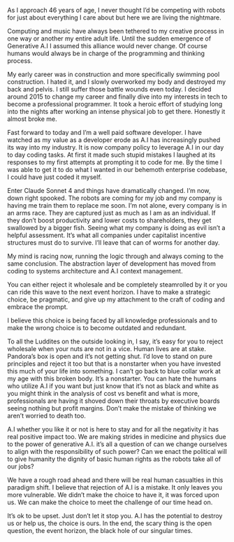 As I approach 46 years of age, I never thought I’d be competing with robots for just about everything I care about but here we are living the nightmare.  

Computing and music have always been tethered to my creative process in one way or another my entire adult life.  Until the sudden emergence of Generative A.I I assumed this alliance would never change.  Of course humans would always be in charge of the programming and thinking process.

My early career was in construction and more specifically swimming pool construction.  I hated it, and I slowly overworked my body and destroyed my back and pelvis.  I still suffer those battle wounds even today.  I decided around 2015 to change my career and finally dive into my interests in tech to become a professional programmer.  It took a heroic effort of studying long into the nights after working an intense physical job to get there.  Honestly it almost broke me.  

Fast forward to today and I’m a well paid software developer. I have watched as my value as a developer erode as A.I has increasingly pushed its way into my industry.  It is now company policy to leverage A.I in our day to day coding tasks.  At first it made such stupid mistakes I laughed at its responses to my first attempts at prompting it to code for me.  By the time I was able to get it to do what I wanted in our behemoth enterprise codebase, I could have just coded it myself.  

Enter Claude Sonnet 4 and things have dramatically changed.  I’m now, down right spooked.  The robots are coming for my job and my company is having me train them to replace me soon.  I’m not alone, every company is in an arms race.  They are captured just as much as I am as an individual.  If they don’t boost productivity and lower costs to shareholders, they get swallowed by a bigger fish.  Seeing what my company is doing as evil isn’t a helpful assessment.  It’s what all companies under capitalist incentive structures must do to survive.  I’ll leave that can of worms for another day.  

My mind is racing now, running the logic through and always coming to the same conclusion.  The abstraction layer of development has moved from coding to systems architecture and A.I context management.  

You can either reject it wholesale and be completely steamrolled by it or you can ride this wave to the next event horizon.  I have to make a strategic choice, be pragmatic, and give up my attachment to the craft of coding and embrace the prompt.  

I believe this choice is being faced by all knowledge professionals and to make the wrong choice is to become outdated and redundant.  

To all the Luddites on the outside looking in, I say, it’s easy for you to reject wholesale when your nuts are not in a vice.  Human lives are at stake. Pandora’s box is open and it’s not getting shut.  I’d love to stand on pure principles and reject it too but that is a nonstarter when you have invested this much of your life into something.  I can’t go back to blue collar work at my age with this broken body.  It’s a nonstarter. You can hate the humans who utilize A.I if you want but just know that it’s not as black and white as you might think in the analysis of cost vs benefit and what is more, professionals are having it shoved down their throats by executive boards seeing nothing but profit margins.  Don’t make the mistake of thinking we aren’t worried to death too.  

A.I whether you like it or not is here to stay and for all the negativity it has real positive impact too.  We are making strides in medicine and physics due to the power of generative A.I.  it’s all a question of can we change ourselves to align with the responsibility of such power?  Can we enact the political will to give humanity the dignity of basic human rights as the robots take all of our jobs? 

We have a rough road ahead and there will be real human casualties in this paradigm shift.   I believe that rejection of A.I is a mistake.  It only leaves you more vulnerable.  We didn’t make the choice to have it, it was forced upon us.  We can make the choice to meet the challenge of our time head on.

It’s ok to be upset. Just don’t let it stop you.  A.I has the potential to destroy us or help us, the choice is ours.  In the end, the scary thing is the open question, the event horizon, the black hole of our singular times.  
